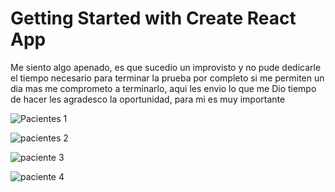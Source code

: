 # Getting Started with Create React App

Me siento algo apenado, es que sucedio un improvisto y no pude dedicarle el tiempo necesario para terminar la prueba por completo si me permiten un dia mas me comprometo a terminarlo, aqui les envio lo que me Dio tiempo de hacer les agradesco la oportunidad, para mi es muy importante

![Pacientes 1](https://user-images.githubusercontent.com/87151125/138439597-d0e8e814-409c-4b28-8c92-8a7b9cc7e768.png)

![pacientes 2](https://user-images.githubusercontent.com/87151125/138439611-b1ee2156-c9f4-4b31-89cb-96e9ade6926d.png)

![paciente 3](https://user-images.githubusercontent.com/87151125/138439627-3636bbcc-2928-40b9-b5d2-7d74e73e9533.png)

![paciente 4](https://user-images.githubusercontent.com/87151125/138439642-c42d6b32-f3e5-4499-8b39-34967ee239fd.png)


